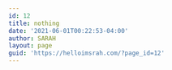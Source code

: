 ```yaml
---
id: 12
title: nothing
date: '2021-06-01T00:22:53-04:00'
author: SARAH
layout: page
guid: 'https://helloimsrah.com/?page_id=12'
---
```


